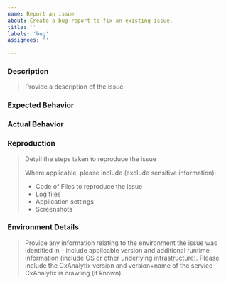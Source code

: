 ```yaml
---
name: Report an issue
about: Create a bug report to fix an existing issue.
title: ''
labels: 'bug'
assignees: ''

---
```


### Description

> Provide a description of the issue

### Expected Behavior

### Actual Behavior

### Reproduction

> Detail the steps taken to reproduce the issue
> 
> Where applicable, please include (exclude sensitive information):
>
> - Code of Files to reproduce the issue
> - Log files
> - Application settings
> - Screenshots

### Environment Details

> Provide any information relating to the environment the issue was identified in - include applicable version and additional runtime information (include OS or other underlying infrastructure).  Please include the CxAnalytix version and version+name of the service CxAnalytix is crawling (if known).
